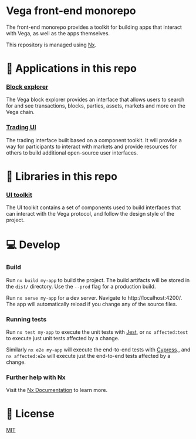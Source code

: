 # Vega front-end monorepo

The front-end monorepo provides a toolkit for building apps that interact with Vega, as well as the apps themselves. 

This repository is managed using [Nx](https://nx.dev).

# 🔎 Applications in this repo

### [Block explorer](https://github.com/vegaprotocol/frontend-monorepo/tree/master/apps/explorer)
The Vega block explorer provides an interface that allows users to search for and see transactions, blocks, parties, assets, markets and more on the Vega chain.

### [Trading UI](https://github.com/vegaprotocol/frontend-monorepo/tree/master/apps/trading)
The trading interface built based on a component toolkit. It will provide a way for participants to interact with markets and provide resources for others to build additional open-source user interfaces.

# 🧱 Libraries in this repo

### [UI toolkit](https://github.com/vegaprotocol/frontend-monorepo/tree/master/libs/ui-toolkit)
The UI toolkit contains a set of components used to build interfaces that can interact with the Vega protocol, and follow the design style of the project.

# 💻 Develop

### Build

Run `nx build my-app` to build the project. The build artifacts will be stored in the `dist/` directory. Use the `--prod` flag for a production build.

Run `nx serve my-app` for a dev server. Navigate to http://localhost:4200/. The app will automatically reload if you change any of the source files.

### Running tests

Run `nx test my-app` to execute the unit tests with [Jest](https://jestjs.io), or `nx affected:test` to execute just unit tests affected by a change.

Similarly `nx e2e my-app` will execute the end-to-end tests with [Cypress](https://www.cypress.io)., and `nx affected:e2e` will execute just the end-to-end tests affected by a change.

### Further help with Nx

Visit the [Nx Documentation](https://nx.dev/getting-started/intro) to learn more.

# 📑 License
[MIT](./LICENSE)

